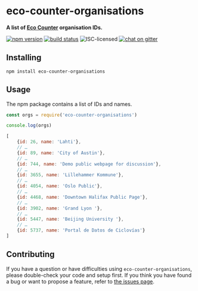 # eco-counter-organisations

**A list of [Eco Counter](http://www.eco-compteur.com/en/) organisation IDs.**

[![npm version](https://img.shields.io/npm/v/eco-counter-organisations.svg)](https://www.npmjs.com/package/eco-counter-organisations)
[![build status](https://img.shields.io/travis/derhuerst/eco-counter-organisations.svg)](https://travis-ci.org/derhuerst/eco-counter-organisations)
![ISC-licensed](https://img.shields.io/github/license/derhuerst/eco-counter-organisations.svg)
[![chat on gitter](https://badges.gitter.im/derhuerst.svg)](https://gitter.im/derhuerst)


## Installing

```shell
npm install eco-counter-organisations
```


## Usage

The npm package contains a list of IDs and names.

```js
const orgs = require('eco-counter-organisations')

console.log(orgs)
```

```js
[
	{id: 26, name: 'Lahti'},
	// …
	{id: 89, name: 'City of Austin'},
	// …
	{id: 744, name: 'Demo public webpage for discussion'},
	// …
	{id: 3655, name: 'Lillehammer Kommune'},
	// …
	{id: 4054, name: 'Oslo Public'},
	// …
	{id: 4468, name: 'Downtown Halifax Public Page'},
	// …
	{id: 3902, name: 'Grand Lyon '},
	// …
	{id: 5447, name: 'Beijing University '},
	// …
	{id: 5737, name: 'Portal de Datos de Ciclovías'}
]
```


## Contributing

If you have a question or have difficulties using `eco-counter-organisations`, please double-check your code and setup first. If you think you have found a bug or want to propose a feature, refer to [the issues page](https://github.com/derhuerst/eco-counter-organisations/issues).
